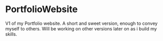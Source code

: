 # PortfolioWebsite

V1 of my Portfolio website. A short and sweet version, enough to convey myself to others.
Will be working on other versions later on as i build my skills.


